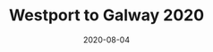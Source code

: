 ---
catalog: "Westport to Galway 2020"
type: cycle-trip-overview
title: Westport to Galway 2020
date: "2020-08-04"
draft: false
gallery: true
imageTag: europe-cycle-2019-sweden
komootCollectionId: 1003820

---